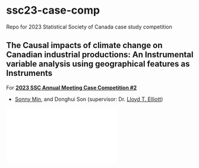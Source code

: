 # ssc23-case-comp
Repo for 2023 Statistical Society of Canada case study competition

## The Causal impacts of climate change on Canadian industrial productions: An Instrumental variable analysis using geographical features as Instruments


For [**2023 SSC Annual Meeting Case Competition #2**]([https://ssc.ca/en/case-study/towards-a-clear-understanding-rural-internet-what-statistical-measures-can-be-used-assess](https://ssc.ca/en/case-study/understanding-how-canadas-economy-might-be-impacted-climate-change))

* [Sonny Min](https://www.linkedin.com/in/joosung-sonny-min-35370b9b/), and Donghui Son (supervisor: Dr. [Lloyd T. Elliott](https://elliottlab.ca/))

![This is an image](/poster.pdf)


<br />

